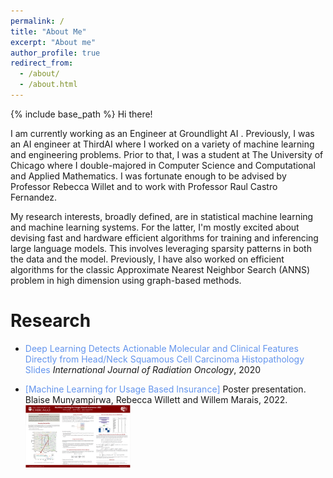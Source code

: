 ```yaml
---
permalink: /
title: "About Me"
excerpt: "About me"
author_profile: true
redirect_from: 
  - /about/
  - /about.html
---
```


{% include base_path %}
Hi there! 

I am currently working as an Engineer at <a href="https://www.groundlight.ai" style="text-decoration: none;">Groundlight AI </a>. Previously, I was an 
AI engineer at <a href="https://thirdai.com" style="text-decoration: none;">ThirdAI</a> where I worked on a variety of machine learning and engineering problems. Prior to that, I was a student at The University of Chicago where I double-majored in Computer Science and Computational and Applied Mathematics. I was fortunate enough to be advised by Professor <a href="https://willett.psd.uchicago.edu/" style="text-decoration: none;">Rebecca Willet</a> and to work with Professor <a href="https://raulcastrofernandez.com/" style="text-decoration: none;">Raul Castro Fernandez</a>.

My research interests, broadly defined, are in statistical machine learning and machine learning systems.
For the latter, I'm mostly excited about devising fast and hardware efficient algorithms for training and inferencing large language models. This involves leveraging sparsity patterns in both the data and the model. Previously, I have also worked on efficient algorithms for the classic Approximate Nearest Neighbor Search (ANNS) problem in high dimension using graph-based methods. 

Research
======

- <a href="https://www.redjournal.org/article/S0360-3016(19)34202-6/fulltext" style="text-decoration:none; color:CornflowerBlue">Deep Learning Detects Actionable Molecular and Clinical Features Directly from Head/Neck Squamous Cell Carcinoma Histopathology Slides</a>
*International Journal of Radiation Oncology*, 2020

- <span style="color:CornflowerBlue"> [Machine Learning for Usage Based Insurance]</span> 
  Poster presentation. Blaise Munyampirwa, Rebecca Willett and Willem Marais, 2022.
  <img src="ubi.png" alt="Research Poster" width="35%"/>



